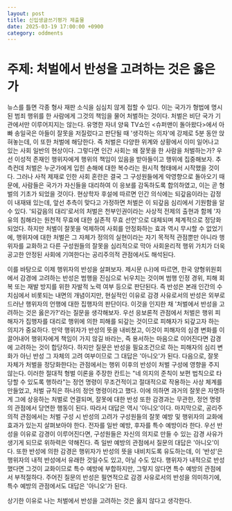 ```yaml
---
layout: post
title: 신입생글쓰기평가 제출물
date: 2025-03-19 17:00:00 +0900
category: oddments
---
```

# 주제: 처벌에서 반성을 고려하는 것은 옳은가

 뉴스를 틀면 각종 형사 재판 소식을 심심치 않게 접할 수 있다. 이는 국가가 형법에 명시된 범죄 행위를 한 사람에게 그것의 책임을 물어 처벌하는 것이다. 처벌은 비단 국가 기관에서만 이루어지지는 않는다. 유명한 자녀 양육 TV쇼인 <슈퍼맨이 돌아왔다>에서 아빠 송일국은 아들이 잘못을 저질렀다고 판단될 때 '생각하는 의자'에 강제로 5분 동안 앉혀놓는데, 이 또한 처벌에 해당한다. 즉 처벌은 다양한 위계와 상황에서 이미 일어나고 있는 사회 일반의 현상이다.
 그렇다면 인간 사회는 왜 잘못을 한 사람을 처벌하는가? 우선 이성적 존재인 행위자에게 행위의 책임이 있음을 받아들이고 행위에 집중해보자. 추측컨데 처벌은 누군가에게 입힌 손해에 대한 복수라는 원시적 형태에서 시작했을 것이다. 그러나 사적 제재로 인한 사회 혼란은 결국 그 구성원들에게 악영향으로 돌아오기 때문에, 사람들은 국가가 자신들을 대리하여 이 응보를 감독하도록 합의하였고, 이는 곧 형벌의 기초가 되었을 것이다. 현상학자 후설에 따르면 인간 의식에는 되갚음이라는 감정이 내재돼 있는데, 앞선 추측이 맞다고 가정하면 처벌은 이 되갚음 심리에서 기원함을 알 수 있다. '되갚음의 대리'로서의 처벌은 천부인권이라는 사상적 전제의 출현과 함께 '자유의 침해라는 원천적 무효에 대한 실존적 무효 선언'으로 대체되며 체계적으로 정당화되었다. 하지만 처벌이 잘못을 억제하여 사회를 안정화하는 효과 역시 무시할 수 없었기에, 행위자에 대한 처벌은 그 자체가 정의의 실현이라는 자기 목적적 관점뿐만 아니라 행위자를 교화하고 다른 구성원들의 잘못을 심리적으로 막아 사회윤리적 행위 가치가 더욱 공고한 안정된 사회에 기여한다는 공리주의적 관점에서도 해석된다.

 이를 바탕으로 이제 행위자의 반성을 살펴보자. 제시문 (나)에 따르면, 한국 양형위원회에서 감경에 고려하는 반성은 범행을 진심으로 뉘우치는 것이며 범행 인정 경위, 피해 회복 또는 재발 방지를 위한 자발적 노력 여부 등으로 판단된다. 즉 반성은 본래 인간의 수치심에서 비롯되는 내면의 개념이지만, 현실적인 이유로 감경 사유로서의 반성은 외부로 드러난 행위자의 언행에 대한 집행자의 판단이다. 이것을 인지한 채 '처벌에서 반성을 고려하는 것은 옳은가?'라는 질문을 생각해보자.
 우선 응보론적 관점에서 처벌은 행위 피해자가 집행자를 대리로 행위에 의한 피해를 되갚는 것이므로 피해자가 되갚고자 하는 의지가 중요하다. 만약 행위자가 반성의 뜻을 내비쳤고, 이것이 피해자의 심경 변화를 이끌어내어 행위자에게 책임이 가지 않길 바라는, 즉 용서하는 마음으로 이어진다면 감경에 고려하는 것이 합당하다. 하지만 질문은 반성을 필요조건으로 하는 피해자의 심리 변화가 아닌 반성 그 자체의 고려 여부이므로 그 대답은 '아니오'가 된다.
 다음으로, 잘못 자체가 처벌을 정당화한다는 관점에서는 행위 이후의 반성이 처벌 구성에 영향을 주지 않는다. 이러한 절대적 형벌 이론을 주장한 칸트는 "네 의지의 준칙이 보편 법칙으로 타당할 수 있도록 행하라"는 정언 명령이 무조건적이고 절대적으로 작용하는 사상 체계를 만들었고, 처벌 규칙은 하나의 정언 명령이라고 했다. 이에 의하면 과거의 잘못은 자명하게 그에 상응하는 처벌로 연결되며, 잘못에 대한 반성 또한 감경과는 무관한, 정언 명령의 관점에서 당연한 행동이 된다. 따라서 대답은 역시 '아니오'이다.
 마지막으로, 공리주의적 관점에서는 처벌 구성 시 반성의 고려가 구성원들의 잘못 예방 및 행위자의 교화에 효과가 있는지 살펴보아야 한다. 전자를 일반 예방, 후자를 특수 예방이라 한다. 우선 반성을 이유로 감경이 이루어진다면, 구성원들은 자신의 의지로 만들 수 있는 감경 사유가 생기게 되므로 위하력은 약해진다. 즉 일반 예방의 관점에서 질문의 대답은 '아니오'이다. 또한 반성에 의한 감경은 행위자가 반성의 뜻을 내비치도록 유도하는데, 이 '반성'은 행위자의 내적 반성에서 유래한 것일수도 있고, 아닐 수도 있다. 행위자가 내적으로 반성했다면 그것이 교화이므로 특수 예방에 부합하지만, 그렇지 않다면 특수 예방의 관점에서 부적절하다. 주어진 질문의 반성은 필연적으로 감경 사유로서의 반성을 의미하기에, 특수 예방의 관점에서도 대답은 '아니오'가 된다.

 상기한 이유로 나는 처벌에서 반성을 고려하는 것은 옳지 않다고 생각한다.
